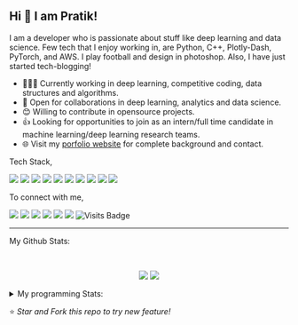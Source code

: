 ## Hi 👋 I am Pratik!
I am a developer who is passionate about stuff like deep learning and data science. Few tech that I enjoy working in, are Python, C++, Plotly-Dash, PyTorch, and  AWS. I play football and design in photoshop. Also, I have just started tech-blogging! 

- 👨🏽‍💻 Currently working in deep learning, competitive coding, data structures and algorithms.
- 🤝 Open for collaborations in deep learning, analytics and data science.
- 😊 Willing to contribute in opensource projects.
- 👍 Looking for opportunities to join as an intern/full time candidate in machine learning/deep learning research teams.
- 🌐 Visit my [porfolio website](https://pr2tik1.github.io/) for complete background and contact.

Tech Stack,

<img src="https://img.shields.io/badge/python%20-%2314354C.svg?&style=for-the-badge&logo=python&logoColor=white"/> <img src="https://img.shields.io/badge/c%20-%2300599C.svg?&style=for-the-badge&logo=c&logoColor=white"/> <img src="https://img.shields.io/badge/c++%20-%2300599C.svg?&style=for-the-badge&logo=c%2B%2B&ogoColor=white"/> <img src="https://img.shields.io/badge/markdown-%23000000.svg?&style=for-the-badge&logo=markdown&logoColor=white"/> <img src="https://img.shields.io/badge/flask%20-%23000.svg?&style=for-the-badge&logo=flask&logoColor=white"/> <img src="https://img.shields.io/badge/git%20-%23F05033.svg?&style=for-the-badge&logo=git&logoColor=white"/> <img src="https://img.shields.io/badge/AWS%20-%23FF9900.svg?&style=for-the-badge&logo=amazon-aws&logoColor=white"/> <img src="https://img.shields.io/badge/heroku%20-%23430098.svg?&style=for-the-badge&logo=heroku&logoColor=white"/> <img src ="https://img.shields.io/badge/postgres-%23316192.svg?&style=for-the-badge&logo=postgresql&logoColor=white"/> <img src="https://img.shields.io/badge/docker%20-%230db7ed.svg?&style=for-the-badge&logo=docker&logoColor=white"/>

To connect with me,

[<img src="https://img.shields.io/badge/twitter-%231DA1F2.svg?&style=for-the-badge&logo=twitter&logoColor=white" />](https://twitter.com/Pratikpkb) [<img src="https://img.shields.io/badge/medium-%2312100E.svg?&style=for-the-badge&logo=medium&logoColor=white" />](https://medium.com/@pratikbaitha04)  [<img src="https://img.shields.io/badge/linkedin-%230077B5.svg?&style=for-the-badge&logo=linkedin&logoColor=white" />](https://www.linkedin.com/in/pratik-kumar04/) [<img src = "https://img.shields.io/badge/facebook-%231877F2.svg?&style=for-the-badge&logo=facebook&logoColor=white">](https://www.facebook.com/pr2tik1) [<img src ="https://img.shields.io/badge/portfolio-web-%23.svg?&style=for-the-badge&logo=&logoColor=white%22">](https://pr2tik1.github.io/) [<img src = "https://img.shields.io/badge/instagram-%23E4405F.svg?&style=for-the-badge&logo=instagram&logoColor=white">](https://www.instagram.com/pratikkumar04/)  ![Visits Badge](https://badges.pufler.dev/visits/pr2tik1/pr2tik1?style=for-the-badge ) 

---
My Github Stats: 

<br>

<p align = "center">
  <img src = "https://github-readme-stats.vercel.app/api?username=pr2tik1&show_icons=true&theme=radical&line_height=27">
  <img src = "https://github-readme-stats.vercel.app/api/top-langs/?username=pr2tik1&hide=css,html&theme=tokyonight">
</p>


<details>
<summary> My programming Stats: </summary>
  
<!--START_SECTION:waka-->
**I'm an early 🐤** 

```text
🌞 Morning    89 commits     █████░░░░░░░░░░░░░░░░░░░░   20.23% 
🌆 Daytime    131 commits    ███████░░░░░░░░░░░░░░░░░░   29.77% 
🌃 Evening    166 commits    █████████░░░░░░░░░░░░░░░░   37.73% 
🌙 Night      54 commits     ███░░░░░░░░░░░░░░░░░░░░░░   12.27%

```
📅 **I'm Most Productive on Saturdays** 

```text
Monday       54 commits     ███░░░░░░░░░░░░░░░░░░░░░░   12.27% 
Tuesday      60 commits     ███░░░░░░░░░░░░░░░░░░░░░░   13.64% 
Wednesday    46 commits     ██░░░░░░░░░░░░░░░░░░░░░░░   10.45% 
Thursday     62 commits     ███░░░░░░░░░░░░░░░░░░░░░░   14.09% 
Friday       59 commits     ███░░░░░░░░░░░░░░░░░░░░░░   13.41% 
Saturday     85 commits     ████░░░░░░░░░░░░░░░░░░░░░   19.32% 
Sunday       74 commits     ████░░░░░░░░░░░░░░░░░░░░░   16.82%

```


📊 **This week I spent my time on** 

```text
💻 Operating Systems: 
Linux                    2 hrs 8 mins        █████████████████████████   100.0%

```


<!--END_SECTION:waka-->

---

</details>

⭐ *Star and Fork this repo to try new feature!* 
